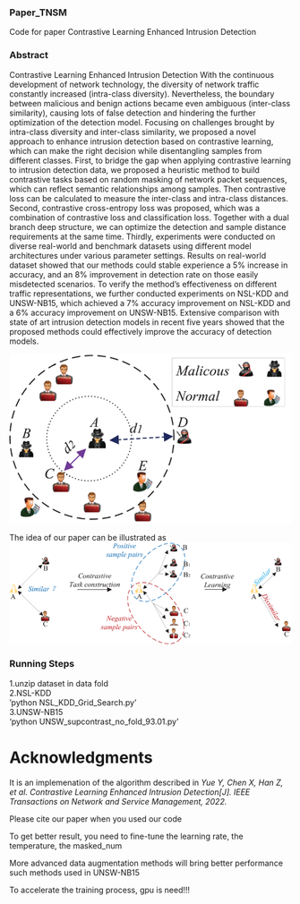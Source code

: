 ### Paper_TNSM
Code for paper Contrastive Learning Enhanced Intrusion Detection



### Abstract
Contrastive Learning Enhanced Intrusion Detection
With the continuous development of network technology, the diversity of network traffic constantly increased (intra-class diversity). Nevertheless, the boundary between malicious and benign actions became even ambiguous (inter-class similarity), causing lots of false detection and hindering the further optimization of the detection model. Focusing on challenges brought by intra-class diversity and inter-class similarity, we proposed a novel approach to enhance intrusion detection based on contrastive learning, which can make the right decision while disentangling samples from different classes. First, to bridge the gap when applying contrastive learning to intrusion detection data, we proposed a heuristic method to build contrastive tasks based on random masking of network packet sequences, which can reflect semantic relationships among samples. Then contrastive loss can be calculated to measure the inter-class and intra-class distances. Second, contrastive cross-entropy loss was proposed, which was a combination of contrastive loss and classification loss. Together with a dual branch deep structure, we can optimize the detection and sample distance requirements at the same time. Thirdly, experiments were conducted on diverse real-world and benchmark datasets using different model architectures under various parameter settings. Results on real-world dataset showed that our methods could stable experience a 5% increase in accuracy, and an 8% improvement in detection rate on those easily misdetected scenarios. To verify the method’s effectiveness on different traffic representations, we further conducted experiments on NSL-KDD and UNSW-NB15, which achieved a 7% accuracy improvement on NSL-KDD and a 6% accuracy improvement on UNSW-NB15. Extensive comparison with state of art intrusion detection models in recent five years showed that the proposed methods could effectively improve the accuracy of detection models.


![image{100}](https://github.com/yue123161/Paper_TNSM/blob/master/images/diagram.gif)

The idea of our paper can be illustrated as 
![image{100}](https://github.com/yue123161/Paper_TNSM/blob/master/images/diagram_1.gif)


### Running Steps
1.unzip dataset in data fold  
2.NSL-KDD  
’python NSL_KDD_Grid_Search.py’  
3.UNSW-NB15  
‘python UNSW_supcontrast_no_fold_93.01.py’  

Acknowledgments
===
It is an implemenation of the algorithm described in *Yue Y, Chen X, Han Z, et al. Contrastive Learning Enhanced Intrusion Detection[J]. IEEE Transactions on Network and Service Management, 2022.*

Please cite our paper when you used our code  

To get better result, you need to fine-tune the learning rate, the temperature, the masked_num  

More advanced data augmentation methods will bring better performance such methods used in UNSW-NB15  

To accelerate the training process, gpu is need!!! 